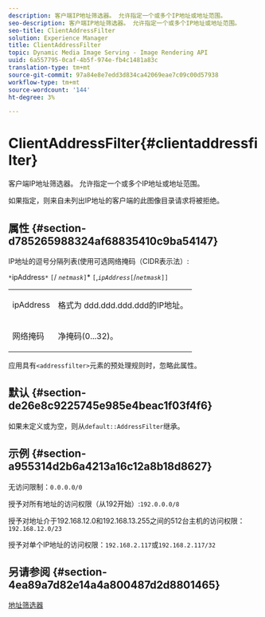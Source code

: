 ```yaml
---
description: 客户端IP地址筛选器。 允许指定一个或多个IP地址或地址范围。
seo-description: 客户端IP地址筛选器。 允许指定一个或多个IP地址或地址范围。
seo-title: ClientAddressFilter
solution: Experience Manager
title: ClientAddressFilter
topic: Dynamic Media Image Serving - Image Rendering API
uuid: 6a557795-0caf-4b5f-974e-fb4c1481a83c
translation-type: tm+mt
source-git-commit: 97a84e8e7edd3d834ca42069eae7c09c00d57938
workflow-type: tm+mt
source-wordcount: '144'
ht-degree: 3%

---
```



# ClientAddressFilter{#clientaddressfilter}

客户端IP地址筛选器。 允许指定一个或多个IP地址或地址范围。

如果指定，则来自未列出IP地址的客户端的此图像目录请求将被拒绝。

## 属性 {#section-d785265988324af68835410c9ba54147}

IP地址的逗号分隔列表(使用可选网络掩码（CIDR表示法）:

`*`ipAddress`*` `[`/  *`netmask`*`]`*  `[`,*`ipAddress`*`[`/*`netmask`*`]]`

<table id="simpletable_9F82BB0D42A9434883F2F70A2A92898C"> 
 <tr class="strow"> 
  <td class="stentry"> <p><span class="varname"> ipAddress</span> </p> </td> 
  <td class="stentry"> <p>格式为<span class="varname"> ddd.ddd.ddd.ddd</span>的IP地址。 </p></td> 
 </tr> 
 <tr class="strow"> 
  <td class="stentry"> <p><span class="varname"> 网络掩码</span> </p></td> 
  <td class="stentry"> <p>净掩码(0...32)。 </p></td> 
 </tr> 
</table>

应用具有`<addressfilter>`元素的预处理规则时，忽略此属性。

## 默认 {#section-de26e8c9225745e985e4beac1f03f4f6}

如果未定义或为空，则从`default::AddressFilter`继承。

## 示例 {#section-a955314d2b6a4213a16c12a8b18d8627}

无访问限制：`0.0.0.0/0`

授予对所有地址的访问权限（从192开始）:`192.0.0.0/8`

授予对地址介于192.168.12.0和192.168.13.255之间的512台主机的访问权限：`192.168.12.0/23`

授予对单个IP地址的访问权限：`192.168.2.117`或`192.168.2.117/32`

## 另请参阅 {#section-4ea89a7d82e14a4a800487d2d8801465}

[地址筛选器](../../../../../is-api/image-catalog/image-serving-api-ref/c-image-catalog-reference/c-rule-set-reference/r-addressfilter-rule.md#reference-48c369f56ecd4034b410da5a94a9dfd1)
